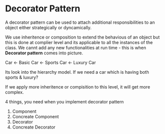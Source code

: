 # Decorator Pattern

A decorator pattern can be used to attach additional responsibilities to an object either strategically or dyncamically.

We use inheritence or composition to extend the behavious of an object but this is done at complier level and its applicable to all the instances of the class. We cannt add any new functionalities at run time - this is when **Decorator pattern** comes into picture.

 
Car <- Basic Car <- Sports Car
				 <- Luxury Car
				 
				 
Its look into the hierarchy model. If we need a car which is having both sports & luxury?

If we apply more inheritence or compisition to this level, it will get more complex.

4 things, you need when you implement decorator pattern
1. Component
2. Concreate Component
3. Decorator
4. Concreate Decorator

				 